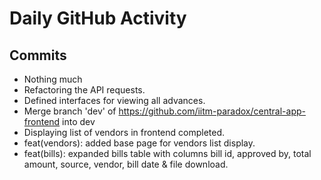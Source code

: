 # Daily GitHub Activity

## Commits
- Nothing much
- Refactoring the API requests.
- Defined interfaces for viewing all advances.
- Merge branch 'dev' of https://github.com/iitm-paradox/central-app-frontend into dev
- Displaying list of vendors in frontend completed.
- feat(vendors): added base page for vendors list display.
- feat(bills): expanded bills table with columns bill id, approved by, total amount, source, vendor, bill date & file download.
